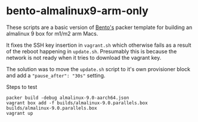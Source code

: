 # bento-almalinux9-arm-only
These scripts are a basic version of [Bento's](https://github.com/chef/bento) packer template for building an almalinux 9 box for m1/m2 arm Macs.

It fixes the SSH key insertion in `vagrant.sh` which otherwise fails as a result of the reboot happening in `update.sh`. Presumably this is because the network is not ready when it tries to download the vagrant key.

The solution was to move the `update.sh` script to it's own provisioner block and add a `"pause_after": "30s"` setting. 

Steps to test

```
packer build -debug almalinux-9.0-aarch64.json
vagrant box add -f builds/almalinux-9.0.parallels.box builds/almalinux-9.0.parallels.box
vagrant up
```
